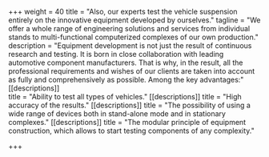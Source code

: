 +++
weight = 40
title = "Also, our experts test the vehicle suspension entirely on the innovative equipment developed by ourselves." 
tagline = "We offer a whole range of engineering solutions and services from individual stands to multi-functional computerized complexes of our own production."
description = "Equipment development is not just the result of continuous research and testing. It is born in close collaboration with leading automotive component manufacturers. That is why, in the result, all the professional requirements and wishes of our clients are taken into account as fully and comprehensively as possible. Among the key advantages:"
[[descriptions]]  
title = "Ability to test all types of vehicles."
[[descriptions]] 
title = "High accuracy of the results."
[[descriptions]] 
title = "The possibility of using a wide range of devices both in stand-alone mode and in stationary complexes."
[[descriptions]] 
title = "The modular principle of equipment construction, which allows to start testing components of any complexity."

+++